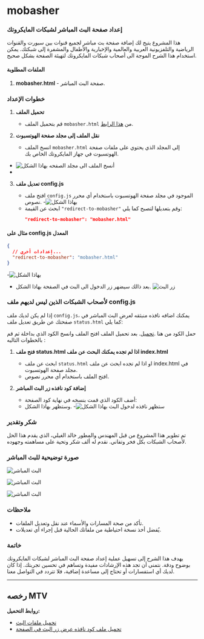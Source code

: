 # mobasher
### إعداد صفحة البث المباشر لشبكات المايكروتك

هذا المشروع يتيح لك إضافة صفحة بث مباشر لجميع قنوات بين سبورت والقنوات الرياضية والتلفزيونية العربية والعالمية والإخبارية والأطفال والمشفرة إلى شبكتك. يمكن استخدام هذا الشرح الموجة الى أصحاب شبكات المايكروتك لتهيئة الصفحة بشكل صحيح.

#### الملفات المطلوبة
1. **mobasher.html** - صفحة البث المباشر.

### خطوات الإعداد

1. **تحميل الملف**
   - قم بتحميل الملف `mobasher.html` من [هذا الرابط](https://github.com/Goody-Code/Hotspot/archive/refs/heads/main.zip).

2. **نقل الملف إلى مجلد صفحة الهوتسبوت**
   - انسخ الملف `mobasher.html` إلى المجلد الذي يحتوي على ملفات صفحة الهوتسبوت في جهاز المايكروتك الخاص بك.
- ![أنسخ الملف الى مجلد الصفحه بهاذا الشكل](https://i.postimg.cc/NM6FFqHh/Screenshot-My-Files.jpg)
- 
3. **تعديل ملف config.js**

   - افتح ملف `config.js` الموجود في مجلد صفحة الهوتسبوت باستخدام أي محرر نصوص.
   -![بهاذا الشكل](https://i.postimg.cc/Gtb2s7F4/Screenshot-My-Files.jpg)
   - ابحث عن القيمة `"redirect-to-mobasher"` وقم بتعديلها لتصبح كما يلي:
     ```json
     "redirect-to-mobasher": "mobasher.html"
     ```


#### مثال على config.js المعدل
```json
{
  // إعدادات أخرى...
  "redirect-to-mobasher": "mobasher.html"
}
```
-![بهاذا الشكل](https://i.postimg.cc/yd4W7YWX/IMG-20240606-WA0065.jpg)

- بعد ذالك سيضهر زر الدخول الى البث في الصفحة بهاذا الشكل.
![زر البث](https://i.postimg.cc/Gh7vnmGb/Screenshot-Chrome.jpg)



### لأصحاب الشبكات الذين ليس لديهم ملف config.js

إذا لم يكن لديك ملف `config.js`، يمكنك اضافه نافذه منبثقه لعرض البث المباشر في صفحتك عن طريق تعديل ملف `status.html` كما يلي:

حمل الكود من هنا .[تحميل](https://raw.githubusercontent.com/Goody-Code/live/main/mobasher-pop.html).
بعد تحميل الملف افتح الملف وانسخ الكود الذي بداخلة ثم قم بالخطوات التاليه :
1. **فتح ملف status.html اذا لم تجده يمكنك البحث عن ملف index.html**
   - ابحث عن ملف `status.html` او اذا لم تجده ابحث عن ملف index.html  في مجلد صفحة الهوتسبوت.
   - افتح الملف باستخدام أي محرر نصوص.

2. **إضافة كود نافذه زر البث المباشر**
   - أضف الكود الذي قمت بنسخه في نهاية كود الصفحة:
   - وستظهر بهاذا الشكل.
   -![ستظهر نافذه لدخول البث بهاذا الشكل](https://i.postimg.cc/vThNZNft/Screenshot-Chrome.jpg)
     

### شكر وتقدير

تم تطوير هذا المشروع من قبل المهندس والمطور خالد الغيلي، الذي يقدم هذا الحل لأصحاب الشبكات بكل فخر وتفاني. نقدم له ألف شكر وتحية على مساهمته وجهوده.

### صورة توضيحية للبث المباشر 
![البث المباشر](https://i.postimg.cc/d1rh7qhZ/Screenshot-Chrome.jpg)

![البث المباشر](https://i.postimg.cc/13NPmv38/chrome-GMT-03-00.png)

![البث المباشر](https://i.postimg.cc/wvGf1Z8V/Screenshot-Chrome.jpg)

### ملاحظات
- تأكد من صحة المسارات والأسماء عند نقل وتعديل الملفات.
- يُفضل أخذ نسخة احتياطية من ملفاتك الحالية قبل إجراء أي تعديلات.

### خاتمة

يهدف هذا الشرح إلى تسهيل عملية إعداد صفحة البث المباشر لشبكات المايكروتك بوضوح ودقة. نتمنى أن تجد هذه الإرشادات مفيدة وتساهم في تحسين تجربتك. إذا كان لديك أي استفسارات أو تحتاج إلى مساعدة إضافية، فلا تتردد في التواصل معنا.

---

رخصه MTV
---

**روابط التحميل:**
- [تحميل ملفات البث](https://github.com/Goody-Code/Hotspot/archive/refs/heads/main.zip)
- [تحميل ملف كود نافذه عرض زر البث في الصفحة](https://raw.githubusercontent.com/Goody-Code/live/main/mobasher-pop.html)
